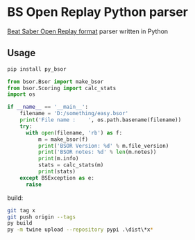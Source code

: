 # BS Open Replay Python parser

[Beat Saber Open Replay format](https://github.com/BeatLeader/BS-Open-Replay) parser written in Python

## Usage
```sh
pip install py_bsor
```

```python
from bsor.Bsor import make_bsor
from bsor.Scoring import calc_stats
import os

if __name__ == '__main__':
    filename = 'D:/something/easy.bsor'
    print('File name :    ', os.path.basename(filename))
    try:
      with open(filename, 'rb') as f:
          m = make_bsor(f)
          print('BSOR Version: %d' % m.file_version)
          print('BSOR notes: %d' % len(m.notes))
          print(m.info)
          stats = calc_stats(m)
          print(stats)
    except BSException as e:
      raise
```

build:
```sh
git tag x 
git push origin --tags
py build
py -m twine upload --repository pypi .\dist\*x*
```